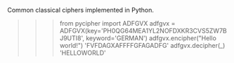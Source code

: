 Common classical ciphers implemented in Python.
<br>
>>> from pycipher import ADFGVX
>>> adfgvx = ADFGVX(key='PH0QG64MEA1YL2NOFDXKR3CVS5ZW7BJ9UTI8', keyword='GERMAN')
>>> adfgvx.encipher("Hello world!")
'FVFDAGXAFFFFGFAGADFG'
>>> adfgvx.decipher(_)
'HELLOWORLD'
